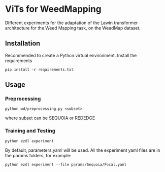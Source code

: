# ViTs for WeedMapping

Different experiments for the adaptation of the Lawin transformer architecture
for the Weed Mapping task, on the WeedMap dataset.

## Installation
Recommended to create a Python virtual environment. Install the requirements

    pip install -r requirements.txt

## Usage

### Preprocessing

    python wd/preprocessing.py <subset>

where subset can be SEQUOIA or REDEDGE

### Training and Testing

    python ezdl experiment

By default, parameters.yaml will be used. All the experiment yaml files are in the params folders, for example:

    python ezdl experiment --file params/Sequoia/Focal.yaml
